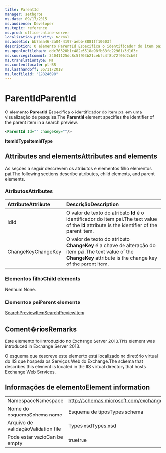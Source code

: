 ```yaml
---
title: ParentId
manager: sethgros
ms.date: 09/17/2015
ms.audience: Developer
ms.topic: reference
ms.prod: office-online-server
localization_priority: Normal
ms.assetid: bb7aaa46-3a04-4197-aebb-8881ff10603f
description: O elemento ParentId Especifica o identificador do item pai em uma visualização de pesquisa.
ms.openlocfilehash: ddc76320b1c482e3518a98fb63fc2296143d163c
ms.sourcegitcommit: 34041125dc8c5f993b21cebfc4f8b72f0fd2cb6f
ms.translationtype: MT
ms.contentlocale: pt-BR
ms.lasthandoff: 06/11/2018
ms.locfileid: "19824698"
---
```

# <a name="parentid"></a><span data-ttu-id="ce0b0-103">ParentId</span><span class="sxs-lookup"><span data-stu-id="ce0b0-103">ParentId</span></span>

<span data-ttu-id="ce0b0-104">O elemento **ParentId** Especifica o identificador do item pai em uma visualização de pesquisa.</span><span class="sxs-lookup"><span data-stu-id="ce0b0-104">The **ParentId** element specifies the identifier of the parent item in a search preview.</span></span> 
  
```XML
<ParentId Id="" ChangeKey=""/>
```

<span data-ttu-id="ce0b0-105">**ItemIdType**</span><span class="sxs-lookup"><span data-stu-id="ce0b0-105">**ItemIdType**</span></span>

## <a name="attributes-and-elements"></a><span data-ttu-id="ce0b0-106">Attributes and elements</span><span class="sxs-lookup"><span data-stu-id="ce0b0-106">Attributes and elements</span></span>

<span data-ttu-id="ce0b0-107">As seções a seguir descrevem os atributos e elementos filho elementos pai.</span><span class="sxs-lookup"><span data-stu-id="ce0b0-107">The following sections describe attributes, child elements, and parent elements.</span></span>
  
### <a name="attributes"></a><span data-ttu-id="ce0b0-108">Atributos</span><span class="sxs-lookup"><span data-stu-id="ce0b0-108">Attributes</span></span>

|<span data-ttu-id="ce0b0-109">**Attribute**</span><span class="sxs-lookup"><span data-stu-id="ce0b0-109">**Attribute**</span></span>|<span data-ttu-id="ce0b0-110">**Descrição**</span><span class="sxs-lookup"><span data-stu-id="ce0b0-110">**Description**</span></span>|
|:-----|:-----|
|<span data-ttu-id="ce0b0-111">Id</span><span class="sxs-lookup"><span data-stu-id="ce0b0-111">Id</span></span>  <br/> |<span data-ttu-id="ce0b0-112">O valor de texto do atributo **Id** é o identificador do item pai.</span><span class="sxs-lookup"><span data-stu-id="ce0b0-112">The text value of the **Id** attribute is the identifier of the parent item.</span></span>  <br/> |
|<span data-ttu-id="ce0b0-113">ChangeKey</span><span class="sxs-lookup"><span data-stu-id="ce0b0-113">ChangeKey</span></span>  <br/> |<span data-ttu-id="ce0b0-114">O valor de texto do atributo **ChangeKey** é a chave de alteração do item pai.</span><span class="sxs-lookup"><span data-stu-id="ce0b0-114">The text value of the **ChangeKey** attribute is the change key of the parent item.</span></span>  <br/> |
   
### <a name="child-elements"></a><span data-ttu-id="ce0b0-115">Elementos filho</span><span class="sxs-lookup"><span data-stu-id="ce0b0-115">Child elements</span></span>

<span data-ttu-id="ce0b0-116">Nenhum.</span><span class="sxs-lookup"><span data-stu-id="ce0b0-116">None.</span></span>
  
### <a name="parent-elements"></a><span data-ttu-id="ce0b0-117">Elementos pai</span><span class="sxs-lookup"><span data-stu-id="ce0b0-117">Parent elements</span></span>

[<span data-ttu-id="ce0b0-118">SearchPreviewItem</span><span class="sxs-lookup"><span data-stu-id="ce0b0-118">SearchPreviewItem</span></span>](searchpreviewitem.md)
  
## <a name="remarks"></a><span data-ttu-id="ce0b0-119">Coment�rios</span><span class="sxs-lookup"><span data-stu-id="ce0b0-119">Remarks</span></span>

<span data-ttu-id="ce0b0-120">Este elemento foi introduzido no Exchange Server 2013.</span><span class="sxs-lookup"><span data-stu-id="ce0b0-120">This element was introduced in Exchange Server 2013.</span></span>
  
<span data-ttu-id="ce0b0-121">O esquema que descreve este elemento está localizado no diretório virtual do IIS que hospeda os Serviços Web do Exchange.</span><span class="sxs-lookup"><span data-stu-id="ce0b0-121">The schema that describes this element is located in the IIS virtual directory that hosts Exchange Web Services.</span></span>
  
## <a name="element-information"></a><span data-ttu-id="ce0b0-122">Informações de elemento</span><span class="sxs-lookup"><span data-stu-id="ce0b0-122">Element information</span></span>

|||
|:-----|:-----|
|<span data-ttu-id="ce0b0-123">Namespace</span><span class="sxs-lookup"><span data-stu-id="ce0b0-123">Namespace</span></span>  <br/> |http://schemas.microsoft.com/exchange/services/2006/types  <br/> |
|<span data-ttu-id="ce0b0-124">Nome do esquema</span><span class="sxs-lookup"><span data-stu-id="ce0b0-124">Schema name</span></span>  <br/> |<span data-ttu-id="ce0b0-125">Esquema de tipos</span><span class="sxs-lookup"><span data-stu-id="ce0b0-125">Types schema</span></span>  <br/> |
|<span data-ttu-id="ce0b0-126">Arquivo de validação</span><span class="sxs-lookup"><span data-stu-id="ce0b0-126">Validation file</span></span>  <br/> |<span data-ttu-id="ce0b0-127">Types.xsd</span><span class="sxs-lookup"><span data-stu-id="ce0b0-127">Types.xsd</span></span>  <br/> |
|<span data-ttu-id="ce0b0-128">Pode estar vazio</span><span class="sxs-lookup"><span data-stu-id="ce0b0-128">Can be empty</span></span>  <br/> |<span data-ttu-id="ce0b0-129">true</span><span class="sxs-lookup"><span data-stu-id="ce0b0-129">true</span></span>  <br/> |
   

